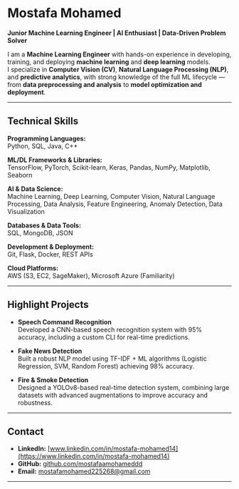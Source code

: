 # Mostafa Mohamed

**Junior Machine Learning Engineer | AI Enthusiast | Data-Driven Problem Solver**

I am a **Machine Learning Engineer** with hands-on experience in developing, training, and deploying **machine learning** and **deep learning** models.  
I specialize in **Computer Vision (CV)**, **Natural Language Processing (NLP)**, and **predictive analytics**, with strong knowledge of the full ML lifecycle — from **data preprocessing and analysis** to **model optimization and deployment**.  


---

## Technical Skills

**Programming Languages:**  
Python, SQL, Java, C++

**ML/DL Frameworks & Libraries:**  
TensorFlow, PyTorch, Scikit-learn, Keras, Pandas, NumPy, Matplotlib, Seaborn

**AI & Data Science:**  
Machine Learning, Deep Learning, Computer Vision, Natural Language Processing, Data Analysis, Feature Engineering, Anomaly Detection, Data Visualization

**Databases & Data Tools:**  
SQL, MongoDB, JSON

**Development & Deployment:**  
Git, Flask, Docker, REST APIs

**Cloud Platforms:**  
AWS (S3, EC2, SageMaker), Microsoft Azure (Familiarity)

---

## Highlight Projects

- **Speech Command Recognition**  
  Developed a CNN-based speech recognition system with 95% accuracy, including a custom CLI for real-time predictions.

- **Fake News Detection**  
  Built a robust NLP model using TF-IDF + ML algorithms (Logistic Regression, SVM, Random Forest) achieving 98% accuracy.

- **Fire & Smoke Detection**  
  Designed a YOLOv8-based real-time detection system, combining large datasets with advanced augmentations to improve accuracy and robustness.

---

##  Contact

* **LinkedIn:** [www.linkedin.com/in/mostafa-mohamed14](https://www.linkedin.com/in/mostafa-mohamed14)  
* **GitHub:** [github.com/mostafaamohameddd](https://github.com/mostafaamohameddd)  
* **Email:** [mostafamohamed225268@gmail.com](mailto:mostafamohamed225268@gmail.com)  

---
